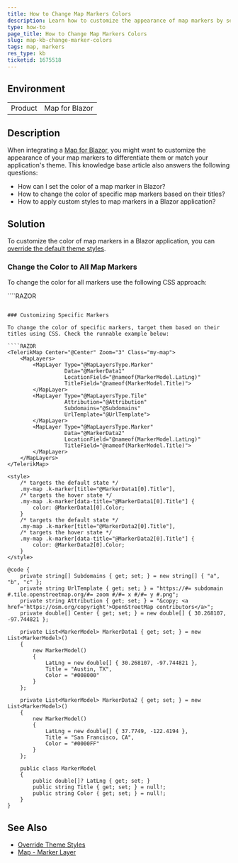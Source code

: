 ```yaml
---
title: How to Change Map Markers Colors
description: Learn how to customize the appearance of map markers by setting and changing their colors in a Blazor application.
type: how-to
page_title: How to Change Map Markers Colors
slug: map-kb-change-marker-colors
tags: map, markers
res_type: kb
ticketid: 1675518
---
```


## Environment

<table>
    <tbody>
        <tr>
            <td>Product</td>
            <td>Map for Blazor</td>
        </tr>
    </tbody>
</table>

## Description

When integrating a [Map for Blazor](slug://components/map/layers), you might want to customize the appearance of your map markers to differentiate them or match your application's theme. This knowledge base article also answers the following questions:

- How can I set the color of a map marker in Blazor?
- How to change the color of specific map markers based on their titles?
- How to apply custom styles to map markers in a Blazor application?

## Solution

To customize the color of map markers in a Blazor application, you can [override the default theme styles](slug://themes-override).

### Change the Color to All Map Markers

To change the color for all markers use the following CSS approach:

<div class="skip-repl"></div>
````RAZOR
<TelerikMap Class="my-map">
    <!-- Map configuration -->
</TelerikMap>

<style>
    .my-map.k-map .k-marker {
        color: blue;
    }
</style>
````

### Customizing Specific Markers

To change the color of specific markers, target them based on their titles using CSS. Check the runnable example below:

````RAZOR
<TelerikMap Center="@Center" Zoom="3" Class="my-map">
    <MapLayers>
        <MapLayer Type="@MapLayersType.Marker"
                  Data="@MarkerData1"
                  LocationField="@nameof(MarkerModel.LatLng)"
                  TitleField="@nameof(MarkerModel.Title)">
        </MapLayer>
        <MapLayer Type="@MapLayersType.Tile"
                  Attribution="@Attribution"
                  Subdomains="@Subdomains"
                  UrlTemplate="@UrlTemplate">
        </MapLayer>
        <MapLayer Type="@MapLayersType.Marker"
                  Data="@MarkerData2"
                  LocationField="@nameof(MarkerModel.LatLng)"
                  TitleField="@nameof(MarkerModel.Title)">
        </MapLayer>
    </MapLayers>
</TelerikMap>

<style>
    /* targets the default state */
    .my-map .k-marker[title="@MarkerData1[0].Title"],
    /* targets the hover state */
    .my-map .k-marker[data-title="@MarkerData1[0].Title"] {
        color: @MarkerData1[0].Color;
    }
    /* targets the default state */
    .my-map .k-marker[title="@MarkerData2[0].Title"],
    /* targets the hover state */
    .my-map .k-marker[data-title="@MarkerData2[0].Title"] {
        color: @MarkerData2[0].Color;
    }
</style>

@code {
    private string[] Subdomains { get; set; } = new string[] { "a", "b", "c" };
    private string UrlTemplate { get; set; } = "https://#= subdomain #.tile.openstreetmap.org/#= zoom #/#= x #/#= y #.png";
    private string Attribution { get; set; } = "&copy; <a href='https://osm.org/copyright'>OpenStreetMap contributors</a>";
    private double[] Center { get; set; } = new double[] { 30.268107, -97.744821 };

    private List<MarkerModel> MarkerData1 { get; set; } = new List<MarkerModel>()
    {
        new MarkerModel()
        {
            LatLng = new double[] { 30.268107, -97.744821 },
            Title = "Austin, TX",
            Color = "#008000"
        }
    };

    private List<MarkerModel> MarkerData2 { get; set; } = new List<MarkerModel>()
    {
        new MarkerModel()
        {
            LatLng = new double[] { 37.7749, -122.4194 },
            Title = "San Francisco, CA",
            Color = "#0000FF"
        }
    };

    public class MarkerModel
    {
        public double[]? LatLng { get; set; }
        public string Title { get; set; } = null!;
        public string Color { get; set; } = null!;
    }
}
````

## See Also

- [Override Theme Styles](slug://themes-override)
- [Map - Marker Layer](slug://components/map/layers/marker)
